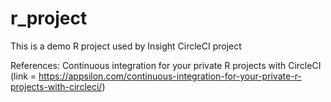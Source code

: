 # r_project
This is a demo R project used by Insight CircleCI project









References: 
Continuous integration for your private R projects with CircleCI (link = https://appsilon.com/continuous-integration-for-your-private-r-projects-with-circleci/)

